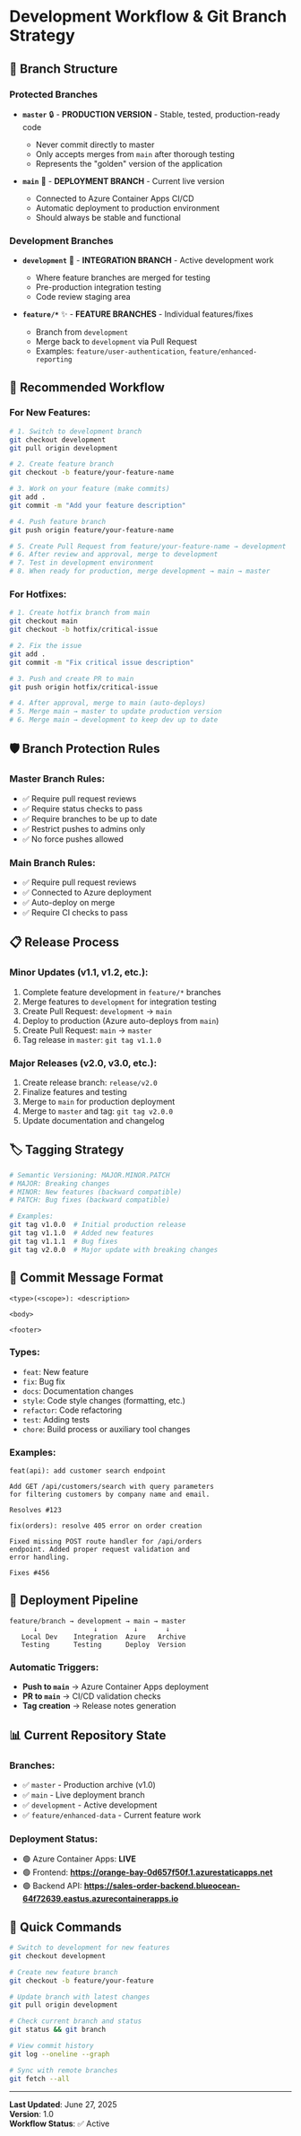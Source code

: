 # Development Workflow & Git Branch Strategy

## 🌳 Branch Structure

### Protected Branches
- **`master`** 🔒 - **PRODUCTION VERSION** - Stable, tested, production-ready code
  - Never commit directly to master
  - Only accepts merges from `main` after thorough testing
  - Represents the "golden" version of the application

- **`main`** 🚀 - **DEPLOYMENT BRANCH** - Current live version
  - Connected to Azure Container Apps CI/CD
  - Automatic deployment to production environment
  - Should always be stable and functional

### Development Branches
- **`development`** 🔧 - **INTEGRATION BRANCH** - Active development work
  - Where feature branches are merged for testing
  - Pre-production integration testing
  - Code review staging area

- **`feature/*`** ✨ - **FEATURE BRANCHES** - Individual features/fixes
  - Branch from `development`
  - Merge back to `development` via Pull Request
  - Examples: `feature/user-authentication`, `feature/enhanced-reporting`

## 🔄 Recommended Workflow

### For New Features:
```bash
# 1. Switch to development branch
git checkout development
git pull origin development

# 2. Create feature branch
git checkout -b feature/your-feature-name

# 3. Work on your feature (make commits)
git add .
git commit -m "Add your feature description"

# 4. Push feature branch
git push origin feature/your-feature-name

# 5. Create Pull Request from feature/your-feature-name → development
# 6. After review and approval, merge to development
# 7. Test in development environment
# 8. When ready for production, merge development → main → master
```

### For Hotfixes:
```bash
# 1. Create hotfix branch from main
git checkout main
git checkout -b hotfix/critical-issue

# 2. Fix the issue
git add .
git commit -m "Fix critical issue description"

# 3. Push and create PR to main
git push origin hotfix/critical-issue

# 4. After approval, merge to main (auto-deploys)
# 5. Merge main → master to update production version
# 6. Merge main → development to keep dev up to date
```

## 🛡️ Branch Protection Rules

### Master Branch Rules:
- ✅ Require pull request reviews
- ✅ Require status checks to pass
- ✅ Require branches to be up to date
- ✅ Restrict pushes to admins only
- ✅ No force pushes allowed

### Main Branch Rules:
- ✅ Require pull request reviews
- ✅ Connected to Azure deployment
- ✅ Auto-deploy on merge
- ✅ Require CI checks to pass

## 📋 Release Process

### Minor Updates (v1.1, v1.2, etc.):
1. Complete feature development in `feature/*` branches
2. Merge features to `development` for integration testing
3. Create Pull Request: `development` → `main`
4. Deploy to production (Azure auto-deploys from `main`)
5. Create Pull Request: `main` → `master`
6. Tag release in `master`: `git tag v1.1.0`

### Major Releases (v2.0, v3.0, etc.):
1. Create release branch: `release/v2.0`
2. Finalize features and testing
3. Merge to `main` for production deployment
4. Merge to `master` and tag: `git tag v2.0.0`
5. Update documentation and changelog

## 🏷️ Tagging Strategy

```bash
# Semantic Versioning: MAJOR.MINOR.PATCH
# MAJOR: Breaking changes
# MINOR: New features (backward compatible)
# PATCH: Bug fixes (backward compatible)

# Examples:
git tag v1.0.0  # Initial production release
git tag v1.1.0  # Added new features
git tag v1.1.1  # Bug fixes
git tag v2.0.0  # Major update with breaking changes
```

## 📝 Commit Message Format

```
<type>(<scope>): <description>

<body>

<footer>
```

### Types:
- `feat`: New feature
- `fix`: Bug fix
- `docs`: Documentation changes
- `style`: Code style changes (formatting, etc.)
- `refactor`: Code refactoring
- `test`: Adding tests
- `chore`: Build process or auxiliary tool changes

### Examples:
```
feat(api): add customer search endpoint

Add GET /api/customers/search with query parameters
for filtering customers by company name and email.

Resolves #123
```

```
fix(orders): resolve 405 error on order creation

Fixed missing POST route handler for /api/orders
endpoint. Added proper request validation and
error handling.

Fixes #456
```

## 🚀 Deployment Pipeline

```
feature/branch → development → main → master
      ↓              ↓         ↓       ↓
   Local Dev    Integration  Azure   Archive
   Testing      Testing      Deploy  Version
```

### Automatic Triggers:
- **Push to `main`** → Azure Container Apps deployment
- **PR to `main`** → CI/CD validation checks
- **Tag creation** → Release notes generation

## 📊 Current Repository State

### Branches:
- ✅ `master` - Production archive (v1.0)
- ✅ `main` - Live deployment branch
- ✅ `development` - Active development
- ✅ `feature/enhanced-data` - Current feature work

### Deployment Status:
- 🟢 Azure Container Apps: **LIVE**
- 🟢 Frontend: **https://orange-bay-0d657f50f.1.azurestaticapps.net**
- 🟢 Backend API: **https://sales-order-backend.blueocean-64f72639.eastus.azurecontainerapps.io**

## 🔧 Quick Commands

```bash
# Switch to development for new features
git checkout development

# Create new feature branch
git checkout -b feature/your-feature

# Update branch with latest changes
git pull origin development

# Check current branch and status
git status && git branch

# View commit history
git log --oneline --graph

# Sync with remote branches
git fetch --all
```

---
**Last Updated**: June 27, 2025  
**Version**: 1.0  
**Workflow Status**: ✅ Active
